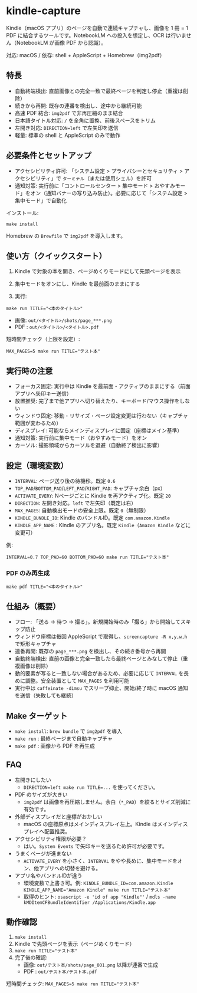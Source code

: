 # kindle-capture

Kindle（macOS アプリ）のページを自動で連続キャプチャし、画像を 1 冊 = 1 PDF に結合するツールです。NotebookLM への投入を想定し、OCR は行いません（NotebookLM が画像 PDF から認識）。

対応: macOS / 依存: shell + AppleScript + Homebrew（img2pdf）

## 特長

- 自動終端検出: 直前画像との完全一致で最終ページを判定し停止（重複は削除）
- 続きから再開: 既存の連番を検出し、途中から継続可能
- 高速 PDF 結合: `img2pdf` で非再圧縮のまま結合
- 日本語タイトル対応: `/` を全角に置換、前後スペースをトリム
- 左開き対応: `DIRECTION=left` で左矢印を送信
- 軽量: 標準の shell と AppleScript のみで動作

## 必要条件とセットアップ

- アクセシビリティ許可: 「システム設定 > プライバシーとセキュリティ > アクセシビリティ」で `ターミナル`（または使用シェル）を許可
- 通知対策: 実行前に「コントロールセンター > 集中モード > おやすみモード」をオン（通知バナーの写り込み防止）。必要に応じて「システム設定 > 集中モード」で自動化

インストール:

```
make install
```

Homebrew の `Brewfile` で `img2pdf` を導入します。

## 使い方（クイックスタート）

1) Kindle で対象の本を開き、ページめくりモードにして先頭ページを表示

2) 集中モードをオンにし、Kindle を最前面のままにする

3) 実行:

```
make run TITLE="<本のタイトル>"
```

- 画像: `out/<タイトル>/shots/page_***.png`
- PDF : `out/<タイトル>/<タイトル>.pdf`

短時間チェック（上限を設定）:

```
MAX_PAGES=5 make run TITLE="テスト本"
```

## 実行時の注意

- フォーカス固定: 実行中は Kindle を最前面・アクティブのままにする（前面アプリへ矢印キー送信）
- 放置推奨: 完了まで他アプリへ切り替えたり、キーボード/マウス操作をしない
- ウィンドウ固定: 移動・リサイズ・ページ設定変更は行わない（キャプチャ範囲が変わるため）
- ディスプレイ: 可能ならメインディスプレイに固定（座標はメイン基準）
- 通知対策: 実行前に集中モード（おやすみモード）をオン
- カーソル: 撮影領域からカーソルを退避（自動終了検出に影響）

## 設定（環境変数）

- `INTERVAL`: ページ送り後の待機秒。既定 `0.6`
- `TOP_PAD`/`BOTTOM_PAD`/`LEFT_PAD`/`RIGHT_PAD`: キャプチャ余白（px）
- `ACTIVATE_EVERY`: Nページごとに Kindle を再アクティブ化。既定 `20`
- `DIRECTION`: 左開き対応。`left` で左矢印（既定は右）
- `MAX_PAGES`: 自動検出モードの安全上限。既定 `0`（無制限）
- `KINDLE_BUNDLE_ID`: Kindle のバンドルID。既定 `com.amazon.Kindle`
- `KINDLE_APP_NAME` : Kindle のアプリ名。既定 `Kindle`（`Amazon Kindle` などに変更可）

例:

```
INTERVAL=0.7 TOP_PAD=60 BOTTOM_PAD=60 make run TITLE="テスト本"
```

### PDF のみ再生成

```
make pdf TITLE="<本のタイトル>"
```

## 仕組み（概要）

- フロー: 「送る → 待つ → 撮る」。新規開始時のみ「撮る」から開始してスキップ防止
- ウィンドウ座標は毎回 AppleScript で取得し、`screencapture -R x,y,w,h` で矩形キャプチャ
- 連番再開: 既存の `page_***.png` を検出し、その続き番号から再開
- 自動終端検出: 直前の画像と完全一致したら最終ページとみなして停止（重複画像は削除）
- 動的要素が写ると一致しない場合があるため、必要に応じて `INTERVAL` を長めに調整。安全装置として `MAX_PAGES` を利用可能
- 実行中は `caffeinate -dimsu` でスリープ抑止、開始/終了時に macOS 通知を送信（失敗しても継続）

## Make ターゲット

- `make install`: `brew bundle` で `img2pdf` を導入
- `make run`    : 最終ページまで自動キャプチャ
- `make pdf`    : 画像から PDF を再生成

## FAQ

- 左開きにしたい
  - `DIRECTION=left make run TITLE=...` を使ってください。
- PDF のサイズが大きい
  - `img2pdf` は画像を再圧縮しません。余白（`*_PAD`）を絞るとサイズ削減に有効です。
- 外部ディスプレイだと座標がおかしい
  - macOS の座標原点はメインディスプレイ左上。Kindle はメインディスプレイへ配置推奨。
- アクセシビリティ権限が必要？
  - はい。`System Events` で矢印キーを送るため許可が必要です。
- うまくページが進まない
  - `ACTIVATE_EVERY` を小さく、`INTERVAL` をやや長めに、集中モードをオン、他アプリへの切替を避ける。
- アプリ名やバンドルIDが違う
  - 環境変数で上書き可。例: `KINDLE_BUNDLE_ID=com.amazon.Kindle KINDLE_APP_NAME="Amazon Kindle" make run TITLE="テスト本"`
  - 取得のヒント: `osascript -e 'id of app "Kindle"'` / `mdls -name kMDItemCFBundleIdentifier /Applications/Kindle.app`

## 動作確認

1. `make install`
2. Kindle で先頭ページを表示（ページめくりモード）
3. `make run TITLE="テスト本"`
4. 完了後の確認:
   - 画像: `out/テスト本/shots/page_001.png` 以降が連番で生成
   - PDF : `out/テスト本/テスト本.pdf`

短時間チェック: `MAX_PAGES=5 make run TITLE="テスト本"`

